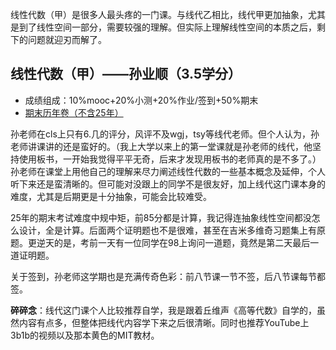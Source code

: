线性代数（甲）是很多人最头疼的一门课。与线代乙相比，线代甲更加抽象，尤其是到了线性空间一部分，需要较强的理解。但实际上理解线性空间的本质之后，剩下的问题就迎刃而解了。
## 线性代数（甲）——孙业顺（3.5学分）
- 成绩组成：10%mooc+20%小测+20%作业/签到+50%期末
- [期末历年卷（不含25年）](../files/线性代数/线性代数期末.pdf)

孙老师在cls上只有6.几的评分，风评不及wgj，tsy等线代老师。但个人认为，孙老师讲课讲的还是蛮好的。（我上大学以来上的第一堂课就是孙老师的线代，他坚持使用板书，一开始我觉得平平无奇，后来才发现用板书的老师真的是不多了。）孙老师在课堂上用他自己的理解来尽力阐述线性代数的一些基本概念及延伸，个人听下来还是蛮清晰的。但可能对没跟上的同学不是很友好，加上线代这门课本身的难度，尤其是后期更是十分抽象，可能会比较难受。

25年的期末考试难度中规中矩，前85分都是计算，我记得连抽象线性空间都没怎么设计，全是计算。后面两个证明题也不是很难，甚至在吉米多维奇习题集上有原题。更逆天的是，考前一天有一位同学在98上询问一道题，竟然是第二天最后一道证明题。

关于签到，孙老师这学期也是充满传奇色彩：前八节课一节不签，后八节课每节都签。

**碎碎念**：线代这门课个人比较推荐自学，我是跟着丘维声《高等代数》自学的，虽然内容有点多，但整体把线代内容学下来之后很清晰。同时也推荐YouTube上3b1b的视频以及那本黄色的MIT教材。